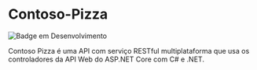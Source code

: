 # Contoso-Pizza

![Badge em Desenvolvimento](http://img.shields.io/static/v1?label=STATUS&message=EM%20DESENVOLVIMENTO&color=GREEN&style=for-the-badge)

Contoso Pizza é uma API com serviço RESTful multiplataforma que usa os controladores da API Web do ASP.NET Core com C# e .NET.
